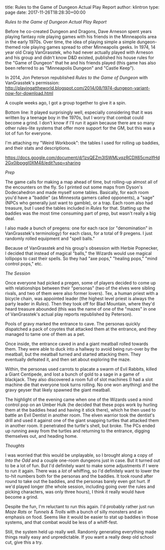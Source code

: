 title: Rules to the Game of Dungeon Actual Play Report
author: klintron
type: page
date: 2017-11-26T18:28:30+00:00


*_Rules to the Game of Dungeon_ Actual Play Report*

Before he co-created Dungeon and Dragons, Dave Arneson spent years playing fantasy role playing games with his friends in the Minneapolis area in the early 1970s. Over time, the idea of playing simple a simple dungeon-themed role playing games spread to other Minneapolis geeks. In 1974, 14 year old Craig VanGrasstek, who had never actually played with Arneson and his group and didn't know D&D existed, published his house rules for the "Game of Dungeon" that he and his friends played (this game has also been referred to as "Minneapolis Dungeon" and "Castle Keep").

In 2014, Jon Peterson republished _Rules to the Game of Dungeon_ with VanGrasstek's permission: http://playingattheworld.blogspot.com/2014/08/1974-dungeon-variant-now-for-download.html

A couple weeks ago, I got a group together to give it a spin.

Bottom line: It played surprisingly well, especially considering that it was written by a teenage boy in the 1970s, but I worry that combat could become a grind. I don't know if I'll run it again because there are so many other rules-lite systems that offer more support for the GM, but this was a lot of fun for everyone.

I'm attaching my "Weird Workbook": the tables I used for rolling up baddies, and their stats and descriptions.

https://docs.google.com/document/d/1zsQEZm3lSWMLvqzRCDX65cmzlfHd2Gx0ibpggI0XM48/edit?usp=sharing

*Prep*

The game calls for making a map ahead of time, but rolling-up almost all of the encounters on the fly. So I printed out some maps from Dyson's Dodecahedron and made myself some tables. Basically, for each room you'd have a "baddie" (as Minnesota gamers called opponents), a "sage" (NPCs who generally just want to gamble), or a trap. Each room also had treasure, but I used the tables included in _Rules_ for that. Statting up the baddies was the most time consuming part of prep, but wasn't really a big deal.

I also made a bunch of pregens: one for each race (or "denomination" in VanGrasstek's terminology) for each class, for a total of 9 pregens. I just randomly rolled equipment and "spell balls."

Because of VanGrasstek and his group's obsession with Herbie Popnecker, I decided that instead of magical "balls," the Wizards would use magical lollipops to cast their spells. So they had "axe pops," "healing pops," "mind control pops," etc.

*The Session*

Once everyone had picked a pregen, some of players decided to come up with relationships between their "personas" (two of the elves were sibling rivals, and two of them were also former lovers). Tex, a human priest with a bicycle chain, was appointed leader (the highest level priest is always the party leader in _Rules_). Then they took off for Blad Mountain, where they'd heard treasure abounded (this was the name of one of the "mazes" in one of VanGrasstek's actual play reports republished by Peterson).

Pools of gravy marked the entrance to cave. The personas quickly dispatched a pack of coyotes that attacked them at the entrance, and they managed to tame one of them as a pet.

Once inside, the entrance caved in and a giant meatball rolled towards them. They were able to duck into a hallway to avoid being run-over by the meatball, but the meatball turned and started attacking them. They eventually defeated it, and then set about exploring the maze.

Within, the personas used carrots to placate a swarm of Evil Rabbits, killed a Giant Centipede, and lost a bunch of gold to a sage in a game of blackjack. They also discovered a room full of slot machines (I had a slot machine die that everyone took turns rolling. No one won anything) and the gravy geyser that likely spawned the giant meatball.

The highlight of the evening came when one of the Wizards used a mind control pop on an Umber Hulk (he decided that these pops work by hurling them at the baddies head and having it stick there), which he then used to battle an Evil Dentist in another room. The elven warrior took the dentist's drill and used it against one of the giant snapping turtles that attacked them in another room. It penetrated the turtle's shell, but broke. The PCs ended up running away from the turtles and returning to the entrance, digging themselves out, and heading home.

*Thoughts*

I was worried that this would be unplayable, so I brought along a copy of _Into the Odd_ and a couple one-room dungeons just in case. But it turned out to be a lot of fun. But I'd definitely want to make some adjustments if I were to run it again. There was a _lot_ of whiffing, so I'd definitely want to lower the to-hit numbers both for the personas and the baddies. It took round after round to take out the baddies, and the personas barely even got hurt. If we'd played longer (the whole session, including going over the rules and picking characters, was only three hours), I think it really would have become a grind.

Despite the fun, I'm reluctant to run this again. I'd probably rather just run _Maze Rats_ or _Tunnels & Trolls_ with a bunch of silly monsters and an emphasis on food. Seems like it would be easier to stat up baddies in those systems, and that combat would be less of a whiff-fest.

Still, the system held up really well. Randomly generating everything made things really easy and unpredictable. If you want a really deep old school cut, give this a try.